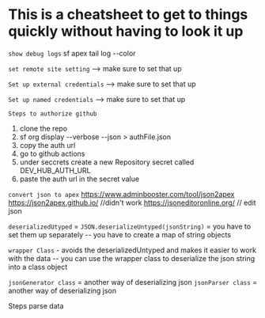 # This is a cheatsheet to get to things quickly without having to look it up

`show debug logs`
 sf apex tail log --color

`set remote site setting`
--> make sure to set that up

`Set up external credentials`
--> make sure to set that up

`Set up named credentials`
--> make sure to set that up

`Steps to authorize github`
1. clone the repo
2. sf org display --verbose --json > authFile.json
3. copy the auth url
4. go to github actions
5. under seccrets create a new Repository secret called DEV_HUB_AUTH_URL
6. paste the auth url in the secret value

`convert json to apex`
https://www.adminbooster.com/tool/json2apex
https://json2apex.github.io/ //didn't work
https://jsoneditoronline.org/  // edit json

`deserializedUtyped` = `JSON.deserializeUntyped(jsonString)` = you have to set them up separately
-- you have to create a map of string objects

`wrapper Class` - avoids the deserializedUntyped and makes it easier to work with the data
-- you can use the wrapper class to deserialize the json string into a class object

`jsonGenerator class` = another way of deserializing json
`jsonParser class` = another way of deserializing json  

Steps
parse data
